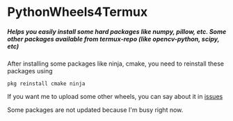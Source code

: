 # PythonWheels4Termux
##### Helps you easily install some hard packages like numpy, pillow, etc. ​Some other packages available from termux-repo (like opencv-python, scipy, etc)

After installing some packages like ninja, cmake, you need to reinstall these packages using
```
pkg reinstall cmake ninja
```

If you want me to upload some other wheels, you can say about it in [issues](https://github.com/Loamf/PyW4Termux/issues)

Some packages are not updated because I'm busy right now.
